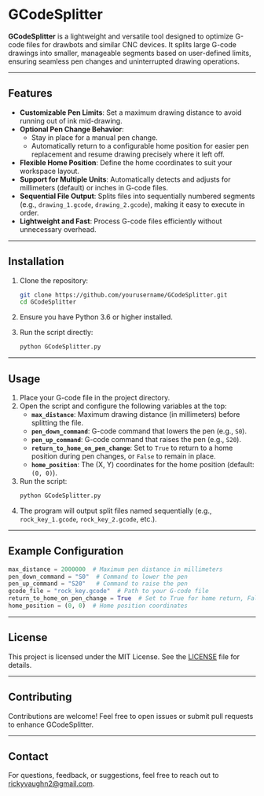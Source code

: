 # GCodeSplitter

**GCodeSplitter** is a lightweight and versatile tool designed to optimize G-code files for drawbots and similar CNC devices. It splits large G-code drawings into smaller, manageable segments based on user-defined limits, ensuring seamless pen changes and uninterrupted drawing operations.

---

## Features

- **Customizable Pen Limits**: Set a maximum drawing distance to avoid running out of ink mid-drawing.
- **Optional Pen Change Behavior**:
  - Stay in place for a manual pen change.
  - Automatically return to a configurable home position for easier pen replacement and resume drawing precisely where it left off.
- **Flexible Home Position**: Define the home coordinates to suit your workspace layout.
- **Support for Multiple Units**: Automatically detects and adjusts for millimeters (default) or inches in G-code files.
- **Sequential File Output**: Splits files into sequentially numbered segments (e.g., `drawing_1.gcode`, `drawing_2.gcode`), making it easy to execute in order.
- **Lightweight and Fast**: Process G-code files efficiently without unnecessary overhead.

---

## Installation

1. Clone the repository:
   ```bash
   git clone https://github.com/yourusername/GCodeSplitter.git
   cd GCodeSplitter
   ```

2. Ensure you have Python 3.6 or higher installed.

3. Run the script directly:
   ```bash
   python GCodeSplitter.py
   ```

---

## Usage

1. Place your G-code file in the project directory.
2. Open the script and configure the following variables at the top:
   - **`max_distance`**: Maximum drawing distance (in millimeters) before splitting the file.
   - **`pen_down_command`**: G-code command that lowers the pen (e.g., `S0`).
   - **`pen_up_command`**: G-code command that raises the pen (e.g., `S20`).
   - **`return_to_home_on_pen_change`**: Set to `True` to return to a home position during pen changes, or `False` to remain in place.
   - **`home_position`**: The (X, Y) coordinates for the home position (default: `(0, 0)`).
3. Run the script:
   ```bash
   python GCodeSplitter.py
   ```
4. The program will output split files named sequentially (e.g., `rock_key_1.gcode`, `rock_key_2.gcode`, etc.).

---

## Example Configuration

```python
max_distance = 2000000  # Maximum pen distance in millimeters
pen_down_command = "S0"  # Command to lower the pen
pen_up_command = "S20"   # Command to raise the pen
gcode_file = "rock_key.gcode"  # Path to your G-code file
return_to_home_on_pen_change = True  # Set to True for home return, False to stay in place
home_position = (0, 0)  # Home position coordinates
```

---

## License

This project is licensed under the MIT License. See the [LICENSE](LICENSE) file for details.

---

## Contributing

Contributions are welcome! Feel free to open issues or submit pull requests to enhance GCodeSplitter.

---

## Contact

For questions, feedback, or suggestions, feel free to reach out to rickyvaughn2@gmail.com.
